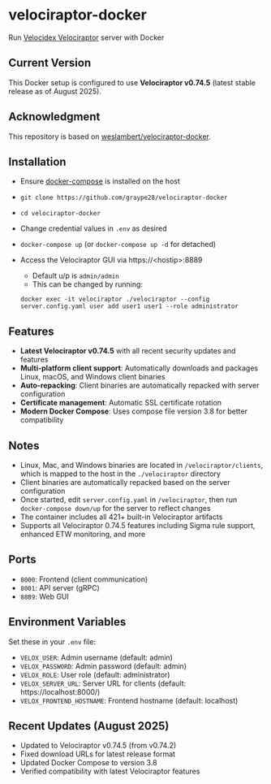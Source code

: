 # velociraptor-docker
Run [Velocidex Velociraptor](https://github.com/Velocidex/velociraptor) server with Docker

## Current Version
This Docker setup is configured to use **Velociraptor v0.74.5** (latest stable release as of August 2025).

## Acknowledgment
This repository is based on [weslambert/velociraptor-docker](https://github.com/weslambert/velociraptor-docker).

## Installation

- Ensure [docker-compose](https://docs.docker.com/compose/install/) is installed on the host
- `git clone https://github.com/graype28/velociraptor-docker`
- `cd velociraptor-docker`
- Change credential values in `.env` as desired
- `docker-compose up` (or `docker-compose up -d` for detached)
- Access the Velociraptor GUI via https://\<hostip\>:8889 
  - Default u/p is `admin/admin`
  - This can be changed by running: 
  
  `docker exec -it velociraptor ./velociraptor --config server.config.yaml user add user1 user1 --role administrator`

## Features

- **Latest Velociraptor v0.74.5** with all recent security updates and features
- **Multi-platform client support**: Automatically downloads and packages Linux, macOS, and Windows client binaries
- **Auto-repacking**: Client binaries are automatically repacked with server configuration
- **Certificate management**: Automatic SSL certificate rotation
- **Modern Docker Compose**: Uses compose file version 3.8 for better compatibility

## Notes

- Linux, Mac, and Windows binaries are located in `/velociraptor/clients`, which is mapped to the host in the `./velociraptor` directory
- Client binaries are automatically repacked based on the server configuration
- Once started, edit `server.config.yaml` in `/velociraptor`, then run `docker-compose down/up` for the server to reflect changes
- The container includes all 421+ built-in Velociraptor artifacts
- Supports all Velociraptor 0.74.5 features including Sigma rule support, enhanced ETW monitoring, and more

## Ports

- `8000`: Frontend (client communication)
- `8001`: API server (gRPC)
- `8889`: Web GUI

## Environment Variables

Set these in your `.env` file:

- `VELOX_USER`: Admin username (default: admin)
- `VELOX_PASSWORD`: Admin password (default: admin)
- `VELOX_ROLE`: User role (default: administrator)
- `VELOX_SERVER_URL`: Server URL for clients (default: https://localhost:8000/)
- `VELOX_FRONTEND_HOSTNAME`: Frontend hostname (default: localhost)

## Recent Updates (August 2025)

- Updated to Velociraptor v0.74.5 (from v0.74.2)
- Fixed download URLs for latest release format
- Updated Docker Compose to version 3.8
- Verified compatibility with latest Velociraptor features
